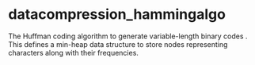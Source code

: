 # datacompression_hammingalgo
The Huffman coding algorithm to generate variable-length binary codes . This defines a min-heap data structure to store nodes representing characters along with their frequencies.
